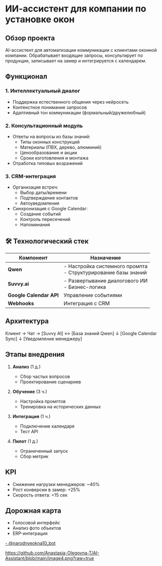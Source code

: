 # ИИ-ассистент для компании по установке окон

##  Обзор проекта
AI-ассистент для автоматизации коммуникации с клиентами оконной компании. Обрабатывает входящие запросы, консультирует по продукции, записывает на замер и интегрируется с календарем.

##  Функционал

### 1. Интеллектуальный диалог
- Поддержка естественного общения через нейросеть
- Контекстное понимание запросов
- Адаптивный тон коммуникации (формальный/дружелюбный)

### 2. Консультационный модуль
- Ответы на вопросы из базы знаний:
  - Типы оконных конструкций
  - Материалы (ПВХ, дерево, алюминий)
  - Ценообразование и акции
  - Сроки изготовления и монтажа
- Отработка типовых возражений

### 3. CRM-интеграция
- Организация встреч:
  - Выбор даты/времени
  - Подтверждение контактов
  - Автоуведомления
- Синхронизация с Google Calendar:
  - Создание событий
  - Контроль пересечений
  - Напоминания

## 🛠 Технологический стек

| Компонент | Назначение |
|-----------|------------|
| **Qwen** | - Настройка системного промпта<br>- Структурирование базы знаний |
| **Suvvy.ai** | - Развертывание диалогового ИИ<br>- Бизнес-логика |
| **Google Calendar API** | Управление событиями |
| **Webhooks** | Интеграция с CRM |

##  Архитектура
Клиент → Чат → [Suvvy AI] ↔ [База знаний Qwen]
↓
[Google Calendar Sync]
↓
[Уведомление менеджеру]


##  Этапы внедрения
1. **Анализ** (1 д.)
   - Сбор частых вопросов
   - Проектирование сценариев

2. **Обучение** (3 ч.)
   - Настройка промптов
   - Тренировка на исторических данных

3. **Интеграция** (1 ч.)
   - Подключение календаря
   - Тест API

4. **Пилот** (1 д.)
   - Ограниченный запуск
   - Сбор метрик

##  KPI
- Снижение нагрузки менеджеров: ~40%
- Рост конверсии в замер: +25%
- Скорость ответа: <15 сек

##  Дорожная карта
- Голосовой интерфейс
- Анализ фото объектов
- ERP-интеграция

[- @narodnyeokna10_bot](https://t.me/narodnyeokna10_bot)

https://github.com/Anastasia-Olegovna-T/AI-Assistant/blob/main/image4.png?raw=true

